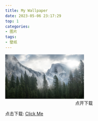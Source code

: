 ```yaml
---
title: My Wallpaper
date: 2023-05-06 23:17:29
top: 1
categories: 
- 图片
tags: 
- 壁纸
---
```

<img src="/images/Yosemite.jpg" width="50%" height="50%" />
<div align="center"> 点开下载 </div>
<!--more-->

点击下载: [Click Me](http://img.zmq100.cn/wallpaper/Yosemite.jpg)